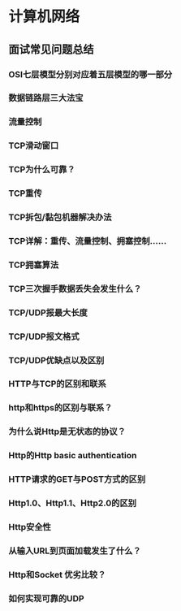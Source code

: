 # 计算机网络

## 面试常见问题总结

### OSI七层模型分别对应着五层模型的哪一部分



### 数据链路层三大法宝

### 流量控制

### TCP滑动窗口

### TCP为什么可靠？

### TCP重传

### TCP拆包/黏包机器解决办法

### TCP详解：重传、流量控制、拥塞控制……

### TCP拥塞算法 

### TCP三次握手数据丢失会发生什么？

### TCP/UDP报最大长度

### TCP/UDP报文格式

### TCP/UDP优缺点以及区别

### HTTP与TCP的区别和联系

### http和https的区别与联系？

### 为什么说Http是无状态的协议？

### Http的Http basic authentication

### HTTP请求的GET与POST方式的区别

### Http1.0、Http1.1、Http2.0的区别

### Http安全性

### 从输入URL到页面加载发生了什么？

### Http和Socket 优劣比较？

### 如何实现可靠的UDP